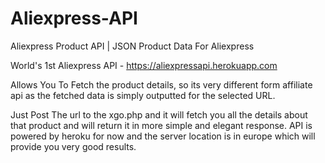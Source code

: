# Aliexpress-API

Aliexpress Product API | JSON Product Data For Aliexpress 

World's 1st Aliexpress API - https://aliexpressapi.herokuapp.com

Allows You To Fetch the product details, so its very different form affiliate api as the fetched data is simply outputted for the selected URL.

Just Post The url to the xgo.php and it will fetch you all the details about that product and will return it in more simple and elegant response. API is powered by heroku for now and the server location is in europe which will provide you very good results.
